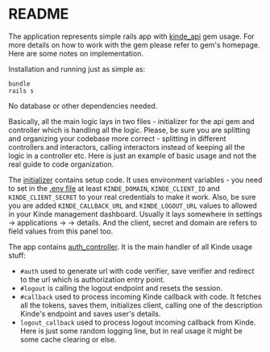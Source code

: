 # README

The application represents simple rails app with [kinde_api](https://github.com/kinde-oss/kinde-ruby-sdk) gem usage.
For more details on how to work with the gem please refer to gem's homepage.
Here are some notes on implementation.

Installation and running just as simple as:
```
bundle
rails s
```
No database or other dependencies needed.

Basically, all the main logic lays in two files - initializer for the api gem and controller which is handling all the logic.
Please, be sure you are splitting and organizing your codebase more correct - splitting in different controllers and interactors, 
calling interactors instead of keeping all the logic in a controller etc.
Here is just an example of basic usage and not the real guide to code organization.

The [initializer](https://github.com/kinde-starter-kits/ruby-starter-kit/blob/main/config/initializers/kinde_api.rb)
contains setup code. It uses environment variables - you need to set in the
[.env file](https://github.com/kinde-starter-kits/ruby-starter-kit/blob/main/.env)
at least `KINDE_DOMAIN`, `KINDE_CLIENT_ID` and `KINDE_CLIENT_SECRET` to your real credentials to make it work.
Also, be sure you are added `KINDE_CALLBACK_URL` and `KINDE_LOGOUT_URL` values to allowed in your Kinde management dashboard.
Usually it lays somewhere in settings -> applications -> <your application> -> details. And the client, secret and domain are refers to
field values from this panel too.

The app contains [auth_controller](https://github.com/kinde-starter-kits/ruby-starter-kit/blob/main/app/controllers/auth_controller.rb).
It is the main handler of all Kinde usage stuff:
- `#auth` used to generate url with code verifier, save verifier and redirect to the url which is authorization entry point.
- `#logout` is calling the logout endpoint and resets the session. 
- `#callback` used to process incoming Kinde callback with code. It fetches all the tokens, saves them, initializes client, 
calling one of the description Kinde's endpoint and saves user's details.
- `logout_callback` used to process logout incoming callback from Kinde. Here is just some random logging line, but in real
usage it might be some cache clearing or else.
